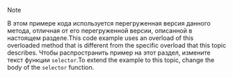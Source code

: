 > [!NOTE]
>  <span data-ttu-id="82bde-101">В этом примере кода используется перегруженная версия данного метода, отличная от его перегруженной версии, описанной в настоящем разделе.</span><span class="sxs-lookup"><span data-stu-id="82bde-101">This code example uses an overload of this overloaded method that is different from the specific overload that this topic describes.</span></span> <span data-ttu-id="82bde-102">Чтобы распространить пример на этот раздел, измените текст функции `selector`.</span><span class="sxs-lookup"><span data-stu-id="82bde-102">To extend the example to this topic, change the body of the `selector` function.</span></span>